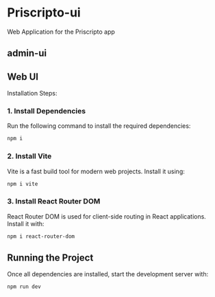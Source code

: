# Priscripto-ui

Web Application for the Priscripto app
## admin-ui


## Web UI 
Installation Steps:

### 1. Install Dependencies
Run the following command to install the required dependencies:
```sh
npm i
```

### 2. Install Vite
Vite is a fast build tool for modern web projects. Install it using:
```sh
npm i vite
```

### 3. Install React Router DOM
React Router DOM is used for client-side routing in React applications. Install it with:
```sh
npm i react-router-dom
```

## Running the Project
Once all dependencies are installed, start the development server with:
```sh
npm run dev
```

 

